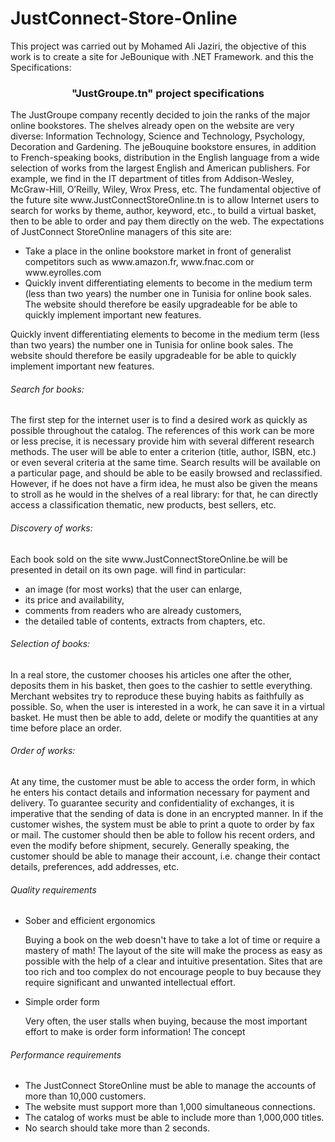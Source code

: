 # JustConnect-Store-Online

This project was carried out by Mohamed Ali Jaziri, the objective of this work is to create a site for JeBounique with .NET Framework. and this the Specifications:

<center><h3>"JustGroupe.tn" project specifications</h3></center>
The JustGroupe company recently decided to join the ranks of the major online bookstores. The shelves already
open on the website are very diverse: Information Technology, Science and Technology, Psychology, Decoration and
Gardening. The jeBouquine bookstore ensures, in addition to French-speaking books, distribution in the English language
from a wide selection of works from the largest English and American publishers. For example, we find in the
IT department of titles from Addison-Wesley, McGraw-Hill, O’Reilly, Wiley, Wrox Press, etc.
The fundamental objective of the future site www.JustConnectStoreOnline.tn is to allow Internet users to search for
works by theme, author, keyword, etc., to build a virtual basket, then to be able to order and
pay them directly on the web.
The expectations of JustConnect StoreOnline managers of this site are:
<ul>
  <li>Take a place in the online bookstore market in front of generalist competitors such as
www.amazon.fr, www.fnac.com or www.eyrolles.com</li>
  <li>Quickly invent differentiating elements to become in the medium term (less than two years) the
number one in Tunisia for online book sales. The website should therefore be easily upgradeable for
be able to quickly implement important new features.</li>
 </ul>
<p>Quickly invent differentiating elements to become in the medium term (less than two years) the
number one in Tunisia for online book sales. The website should therefore be easily upgradeable for
be able to quickly implement important new features.</p>
<h6>Search for books:</h6>
<p>The first step for the internet user is to find a desired work as quickly as possible
throughout the catalog. The references of this work can be more or less precise, it is necessary
provide him with several different research methods. The user will be able to enter a criterion (title,
author, ISBN, etc.) or even several criteria at the same time. Search results will be available
on a particular page, and should be able to be easily browsed and reclassified.
However, if he does not have a firm idea, he must also be given the means to stroll as he would
in the shelves of a real library: for that, he can directly access a classification
thematic, new products, best sellers, etc.</p>
<h6>Discovery of works:</h6>
<p>Each book sold on the site www.JustConnectStoreOnline.be will be presented in detail on its own page.
will find in particular:
<ul>
  <li>an image (for most works) that the user can enlarge,</li>
  <li>its price and availability,</li>
  <li>comments from readers who are already customers,</li>
  <li>the detailed table of contents, extracts from chapters, etc.</li>
  </ul>
</p>
<h6>Selection of books:</h6>
<p>In a real store, the customer chooses his articles one after the other, deposits them in his
basket, then goes to the cashier to settle everything. Merchant websites try to reproduce these
buying habits as faithfully as possible.
So, when the user is interested in a work, he can save it in a virtual basket. He must
then be able to add, delete or modify the quantities at any time before
place an order.</p>
<h6>Order of works:</h6>
<p>At any time, the customer must be able to access the order form, in which he enters his
contact details and information necessary for payment and delivery. To guarantee security and
confidentiality of exchanges, it is imperative that the sending of data is done in an encrypted manner. In
if the customer wishes, the system must be able to print a quote to order
by fax or mail. The customer should then be able to follow his recent orders, and even the
modify before shipment, securely.
Generally speaking, the customer should be able to manage their account, i.e. change their contact details,
preferences, add addresses, etc.</p>
<h6>Quality requirements</h6>
<p>
<ul>
<li>Sober and efficient ergonomics
<p>Buying a book on the web doesn't have to take a lot of time or require a mastery of
math! The layout of the site will make the process as easy as possible with the help of a
clear and intuitive presentation. Sites that are too rich and too complex do not encourage people to buy because they
  require significant and unwanted intellectual effort.</p></li>
  <li>Simple order form
<p>Very often, the user stalls when buying, because the most important effort to make is
order form information!
The concept<p></li>
</ul>
</p>
<h6>Performance requirements</h6>
<p>
<ul>
<li>The JustConnect StoreOnline must be able to manage the accounts of more than 10,000 customers.</li>
<li>The website must support more than 1,000 simultaneous connections.</li>
<li>The catalog of works must be able to include more than 1,000,000 titles.</li>
<li>No search should take more than 2 seconds.</li>
</ul></p>
